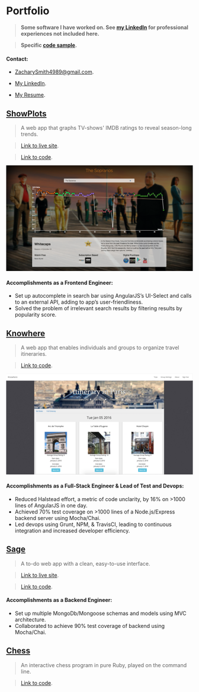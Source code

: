 # Portfolio

> __Some software I have worked on.  See [my LinkedIn](https://www.linkedin.com/in/ZacharySmith4989) for professional experiences not included here.__

> __Specific [code sample](code_sample.md).__

#### Contact:

- ZacharySmith4989@gmail.com.

- [My LinkedIn](https://www.linkedin.com/in/ZacharySmith4989).

- [My Resume](https://drive.google.com/file/d/0B6b9i_P8hx_TLXM1VW0xLV9MbWs/view?usp=sharing).



## [ShowPlots](http://www.showplots.com/)

> A web app that graphs TV-shows' IMDB ratings to reveal season-long trends.

> [Link to live site](http://www.showplots.com).

> [Link to code](https://github.com/ZacharyRSmith/showplots).

![Image of ShowPlots](/show-plots.png)

#### Accomplishments as a Frontend Engineer:

- Set up autocomplete in search bar using AngularJS’s UI-Select and calls to an external API, adding to app’s user-friendliness.
- Solved the problem of irrelevant search results by filtering results by popularity score.



## [Knowhere](https://knowhere.herokuapp.com)

> A web app that enables individuals and groups to organize travel itineraries.

<!--
> [Link to live site](https://knowhere.herokuapp.com).
-->

> [Link to code](https://github.com/ZacharyRSmith/Knowhere).

![Image of Knowhere](/knowhere.png)

#### Accomplishments as a Full-Stack Engineer & Lead of Test and Devops:

- Reduced Halstead effort, a metric of code unclarity, by 16% on >1000 lines of AngularJS in one day.
- Achieved 70% test coverage on >1000 lines of a Node.js/Express backend server using Mocha/Chai.
- Led devops using Grunt, NPM, & TravisCI, leading to continuous integration and increased developer efficiency.



## [Sage](http://sageknights.herokuapp.com)

> A to-do web app with a clean, easy-to-use interface.

> [Link to live site](http://sageknights.herokuapp.com).

> [Link to code](https://github.com/ZacharyRSmith/sage).

#### Accomplishments as a Backend Engineer:

- Set up multiple MongoDb/Mongoose schemas and models using MVC architecture.
- Collaborated to achieve 90% test coverage of backend using Mocha/Chai.



## [Chess](https://github.com/ZacharyRSmith/chess)

> An interactive chess program in pure Ruby, played on the command line.

> [Link to code](https://github.com/ZacharyRSmith/chess).
